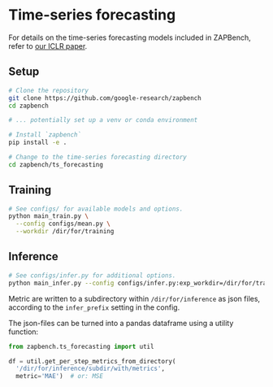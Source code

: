 # Time-series forecasting

For details on the time-series forecasting models included in ZAPBench, refer to [our ICLR paper](https://openreview.net/pdf?id=oCHsDpyawq).

## Setup

```bash
# Clone the repository
git clone https://github.com/google-research/zapbench
cd zapbench

# ... potentially set up a venv or conda environment

# Install `zapbench`
pip install -e .

# Change to the time-series forecasting directory
cd zapbench/ts_forecasting
```

## Training

```bash
# See configs/ for available models and options.
python main_train.py \
  --config configs/mean.py \
  --workdir /dir/for/training
```

## Inference

```bash
# See configs/infer.py for additional options.
python main_infer.py --config configs/infer.py:exp_workdir=/dir/for/training --workdir /dir/for/training
```

Metric are written to a subdirectory within `/dir/for/inference` as json files,
according to the `infer_prefix` setting in the config.

The json-files can be turned into a pandas dataframe using a utility function:

```python
from zapbench.ts_forecasting import util

df = util.get_per_step_metrics_from_directory(
  '/dir/for/inference/subdir/with/metrics',
  metric='MAE')  # or: MSE
```
